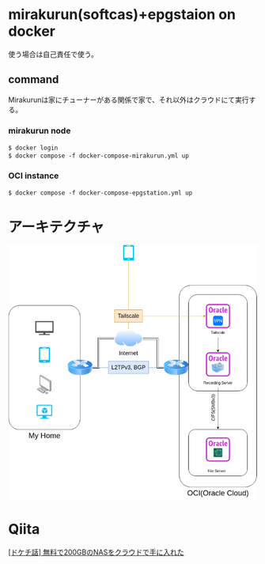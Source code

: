# mirakurun(softcas)+epgstaion on docker

使う場合は自己責任で使う。

## command

Mirakurunは家にチューナーがある関係で家で、それ以外はクラウドにて実行する。

### mirakurun node
```shell
$ docker login
$ docker compose -f docker-compose-mirakurun.yml up
```

### OCI instance
```shell
$ docker compose -f docker-compose-epgstation.yml up
```

# アーキテクチャ

![](./infra.png)

# Qiita

[[ドケチ話] 無料で200GBのNASをクラウドで手に入れた](https://qiita.com/Miutaku/items/ef8dda7516cf9ecce83a)